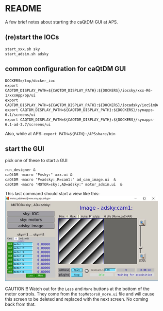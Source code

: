 # README

A few brief notes about starting the caQtDM GUI at APS.

## (re)start the IOCs

```
start_xxx.sh sky
start_adsim.sh adsky
```

## common configuration for caQtDM GUI

```
DOCKERS=/tmp/docker_ioc
export CAQTDM_DISPLAY_PATH=${CAQTDM_DISPLAY_PATH}:${DOCKERS}/iocsky/xxx-R6-1/xxxApp/op/ui
export CAQTDM_DISPLAY_PATH=${CAQTDM_DISPLAY_PATH}:${DOCKERS}/iocadsky/iocSimDetector
export CAQTDM_DISPLAY_PATH=${CAQTDM_DISPLAY_PATH}:${DOCKERS}/synapps-6.1/screens/ui
export CAQTDM_DISPLAY_PATH=${CAQTDM_DISPLAY_PATH}:${DOCKERS}/synapps-6.1-ad-3.7/screens/ui
```

Also, while at APS: `export PATH=${PATH}:/APSshare/bin`

## start the GUI

pick one of these to start a GUI

```
run_designer &
caQtDM -macro "P=sky:" xxx.ui &
caQtDM -macro "P=adsky:,R=cam1:" ad_cam_image.ui  &
caQtDM -macro "MOTOR=sky:,AD=adsky:" motor_adsim.ui  &
```

This last command should start a view like this:
![screenshot](./motor_adsim.jpg)

CAUTION!!! 
Watch out for the `Less` and `More` buttons at the bottom of the motor controls.
They come from the `topMotors8_more.ui` file and will cause
this screen to be deleted and replaced with the next screen.
No coming back from that.
